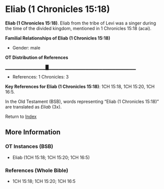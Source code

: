 # Eliab (1 Chronicles 15:18)
**Eliab (1 Chronicles 15:18)**. 
Eliab from the tribe of Levi was a singer during the time of the divided kingdom, mentioned in 1 Chronicles 15:18 (acai). 




**Familial Relationships of Eliab (1 Chronicles 15:18)**


* Gender: male


**OT Distribution of References**

▁▁▁▁▁▁▁▁▁▁▁▁█▁▁▁▁▁▁▁▁▁▁▁▁▁▁▁▁▁▁▁▁▁▁▁▁▁▁
* References: 1 Chronicles: 3



**Key References for Eliab (1 Chronicles 15:18)**: 
1CH 15:18, 1CH 15:20, 1CH 16:5. 


In the Old Testament (BSB), words representing “Eliab (1 Chronicles 15:18)” are translated as 
*Eliab* (3x). 




Return to [Index](00-Index.md)

## More Information

### OT Instances (BSB)

* Eliab (1CH 15:18; 1CH 15:20; 1CH 16:5)



### References (Whole Bible)

* 1CH 15:18; 1CH 15:20; 1CH 16:5



